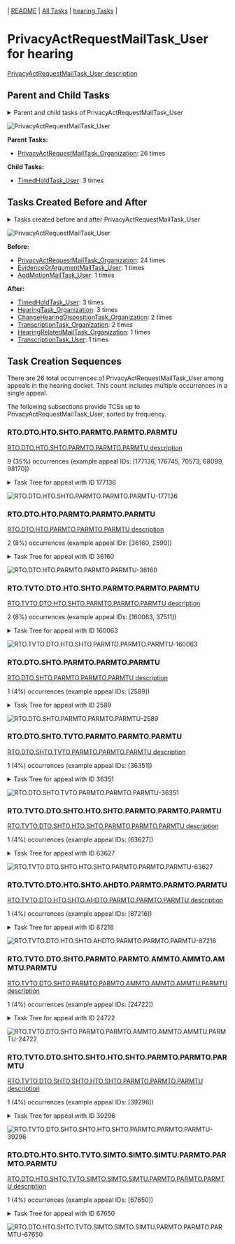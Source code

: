 <!-- DO NOT EDIT THIS FILE.  This file is autogenerated. -->
| [README](../README.md) | [All Tasks](../alltasks.md) | [hearing Tasks](tasklist.md) |

# PrivacyActRequestMailTask_User for hearing

[PrivacyActRequestMailTask_User description](../descr/PrivacyActRequestMailTask_User.md)

## Parent and Child Tasks

<details><summary markdown='span'>Parent and child tasks of PrivacyActRequestMailTask_User
</summary>

```
digraph G {
rankdir=LR;
node [shape=box]
"PrivacyActRequestMailTask_User" -> "TimedHoldTask_User" [label=3]
"PrivacyActRequestMailTask_Organization" -> "PrivacyActRequestMailTask_User" [label=26]
}
```
</details>

![PrivacyActRequestMailTask_User](dot/PrivacyActRequestMailTask_User-parentchild.dot.png)

**Parent Tasks:**

   * [PrivacyActRequestMailTask_Organization](PrivacyActRequestMailTask_Organization.md): 26 times

**Child Tasks:**

   * [TimedHoldTask_User](TimedHoldTask_User.md): 3 times

## Tasks Created Before and After

<details><summary markdown='span'>Tasks created before and after PrivacyActRequestMailTask_User</summary>

```
digraph G {
rankdir=LR;

"PrivacyActRequestMailTask_User" -> "TimedHoldTask_User" [label=3]
"PrivacyActRequestMailTask_User" -> "HearingTask_Organization" [label=3]
"PrivacyActRequestMailTask_User" -> "TranscriptionTask_Organization" [label=2]
"PrivacyActRequestMailTask_User" -> "ChangeHearingDispositionTask_Organization" [label=2]
"PrivacyActRequestMailTask_User" -> "TranscriptionTask_User" [label=1]
"PrivacyActRequestMailTask_User" -> "HearingRelatedMailTask_Organization" [label=1]
"PrivacyActRequestMailTask_Organization" -> "PrivacyActRequestMailTask_User" [label=24]
"EvidenceOrArgumentMailTask_User" -> "PrivacyActRequestMailTask_User" [label=1]
"AodMotionMailTask_User" -> "PrivacyActRequestMailTask_User" [label=1]
}
```
</details>

![PrivacyActRequestMailTask_User](dot/PrivacyActRequestMailTask_User.dot.png)

**Before:**

   * [PrivacyActRequestMailTask_Organization](PrivacyActRequestMailTask_Organization.md): 24 times
   * [EvidenceOrArgumentMailTask_User](EvidenceOrArgumentMailTask_User.md): 1 times
   * [AodMotionMailTask_User](AodMotionMailTask_User.md): 1 times

**After:**

   * [TimedHoldTask_User](TimedHoldTask_User.md): 3 times
   * [HearingTask_Organization](HearingTask_Organization.md): 3 times
   * [ChangeHearingDispositionTask_Organization](ChangeHearingDispositionTask_Organization.md): 2 times
   * [TranscriptionTask_Organization](TranscriptionTask_Organization.md): 2 times
   * [HearingRelatedMailTask_Organization](HearingRelatedMailTask_Organization.md): 1 times
   * [TranscriptionTask_User](TranscriptionTask_User.md): 1 times

## Task Creation Sequences

There are 26 total occurrences of PrivacyActRequestMailTask_User among appeals in the hearing docket.  This count includes multiple occurrences in a single appeal.

The following subsections provide TCSs up to PrivacyActRequestMailTask_User, sorted by frequency.

### RTO.DTO.HTO.SHTO.PARMTO.PARMTO.PARMTU

[RTO.DTO.HTO.SHTO.PARMTO.PARMTO.PARMTU description](../descr/RTO.DTO.HTO.SHTO.PARMTO.PARMTO.PARMTU.md)

9 (35%) occurrences (example appeal IDs: [177136, 176745, 70573, 68099, 98170])

<details><summary markdown='span'>Task Tree for appeal with ID 177136</summary>

```
@startuml
skinparam {
  ObjectBorderColor #555
  ObjectBorderThickness 0
  ObjectFontStyle bold
  ObjectFontSize 14
  ObjectAttributeFontColor #333
  ObjectAttributeFontSize 12
}
  object 0.RootTask #8dd3c7 {
Organization
}
  object 1.DistributionTask #ffffb3 {
Organization
}
  object 2.HearingTask #fb8072 {
Organization
}
  object 3.ScheduleHearingTask #80b1d3 {
Organization
}
  object 4.PrivacyActRequestMailTask #bebada {
Organization
}
  object 5.PrivacyActRequestMailTask #bebada {
Organization
}
  object 6.PrivacyActRequestMailTask #bebada {
User  <back:white>    </back>
}
0.RootTask -- 1.DistributionTask
1.DistributionTask -- 2.HearingTask
2.HearingTask -- 3.ScheduleHearingTask
1.DistributionTask -- 4.PrivacyActRequestMailTask
4.PrivacyActRequestMailTask -- 5.PrivacyActRequestMailTask
5.PrivacyActRequestMailTask -- 6.PrivacyActRequestMailTask
@enduml
```
</details>

![RTO.DTO.HTO.SHTO.PARMTO.PARMTO.PARMTU-177136](uml/RTO.DTO.HTO.SHTO.PARMTO.PARMTO.PARMTU-177136.png)

### RTO.DTO.HTO.PARMTO.PARMTO.PARMTU

[RTO.DTO.HTO.PARMTO.PARMTO.PARMTU description](../descr/RTO.DTO.HTO.PARMTO.PARMTO.PARMTU.md)

2 (8%) occurrences (example appeal IDs: [36160, 2590])

<details><summary markdown='span'>Task Tree for appeal with ID 36160</summary>

```
@startuml
skinparam {
  ObjectBorderColor #555
  ObjectBorderThickness 0
  ObjectFontStyle bold
  ObjectFontSize 14
  ObjectAttributeFontColor #333
  ObjectAttributeFontSize 12
}
  object 0.RootTask #8dd3c7 {
Organization
}
  object 1.DistributionTask #ffffb3 {
Organization
}
  object 2.HearingTask #fb8072 {
Organization
}
  object 3.ScheduleHearingTask #80b1d3 {
Organization
}
  object 4.HearingAdminActionVerifyAddressTask #ffed6f {
Organization
}
  object 5.PrivacyActRequestMailTask #bebada {
Organization
}
  object 6.PrivacyActRequestMailTask #bebada {
Organization
}
  object 7.PrivacyActRequestMailTask #bebada {
User  <back:white>    </back>
}
  object 8.HearingRelatedMailTask #8dd3c7 {
Organization
}
  object 9.HearingRelatedMailTask #8dd3c7 {
Organization
}
  object 10.EvidenceSubmissionWindowTask #fccde5 {
Organization
}
  object 11.JudgeAssignTask #ccebc5 {
User
}
  object 12.JudgeDecisionReviewTask #d9d9d9 {
User
}
  object 13.AttorneyTask #bc80bd {
User
}
  object 14.BvaDispatchTask #b3de69 {
Organization
}
  object 15.BvaDispatchTask #b3de69 {
User
}
0.RootTask -- 1.DistributionTask
1.DistributionTask -- 2.HearingTask
2.HearingTask -- 3.ScheduleHearingTask
3.ScheduleHearingTask -- 4.HearingAdminActionVerifyAddressTask
1.DistributionTask -- 5.PrivacyActRequestMailTask
5.PrivacyActRequestMailTask -- 6.PrivacyActRequestMailTask
6.PrivacyActRequestMailTask -- 7.PrivacyActRequestMailTask
1.DistributionTask -- 8.HearingRelatedMailTask
8.HearingRelatedMailTask -- 9.HearingRelatedMailTask
2.HearingTask -- 10.EvidenceSubmissionWindowTask
0.RootTask -- 11.JudgeAssignTask
0.RootTask -- 12.JudgeDecisionReviewTask
12.JudgeDecisionReviewTask -- 13.AttorneyTask
0.RootTask -- 14.BvaDispatchTask
14.BvaDispatchTask -- 15.BvaDispatchTask
@enduml
```
</details>

![RTO.DTO.HTO.PARMTO.PARMTO.PARMTU-36160](uml/RTO.DTO.HTO.PARMTO.PARMTO.PARMTU-36160.png)

### RTO.TVTO.DTO.HTO.SHTO.PARMTO.PARMTO.PARMTU

[RTO.TVTO.DTO.HTO.SHTO.PARMTO.PARMTO.PARMTU description](../descr/RTO.TVTO.DTO.HTO.SHTO.PARMTO.PARMTO.PARMTU.md)

2 (8%) occurrences (example appeal IDs: [160063, 37511])

<details><summary markdown='span'>Task Tree for appeal with ID 160063</summary>

```
@startuml
skinparam {
  ObjectBorderColor #555
  ObjectBorderThickness 0
  ObjectFontStyle bold
  ObjectFontSize 14
  ObjectAttributeFontColor #333
  ObjectAttributeFontSize 12
}
  object 0.RootTask #8dd3c7 {
Organization
}
  object 1.TrackVeteranTask #bebada {
Organization
}
  object 2.DistributionTask #ffffb3 {
Organization
}
  object 3.HearingTask #fb8072 {
Organization
}
  object 4.ScheduleHearingTask #80b1d3 {
Organization
}
  object 5.ReconsiderationMotionMailTask #fdb462 {
Organization
}
  object 6.ReconsiderationMotionMailTask #fdb462 {
Organization
}
  object 7.ReconsiderationMotionMailTask #fdb462 {
User
}
  object 8.PrivacyActRequestMailTask #bebada {
Organization
}
  object 9.PrivacyActRequestMailTask #bebada {
Organization
}
  object 10.PrivacyActRequestMailTask #bebada {
User  <back:white>    </back>
}
0.RootTask -- 1.TrackVeteranTask
0.RootTask -- 2.DistributionTask
2.DistributionTask -- 3.HearingTask
3.HearingTask -- 4.ScheduleHearingTask
0.RootTask -- 5.ReconsiderationMotionMailTask
5.ReconsiderationMotionMailTask -- 6.ReconsiderationMotionMailTask
6.ReconsiderationMotionMailTask -- 7.ReconsiderationMotionMailTask
2.DistributionTask -- 8.PrivacyActRequestMailTask
8.PrivacyActRequestMailTask -- 9.PrivacyActRequestMailTask
9.PrivacyActRequestMailTask -- 10.PrivacyActRequestMailTask
@enduml
```
</details>

![RTO.TVTO.DTO.HTO.SHTO.PARMTO.PARMTO.PARMTU-160063](uml/RTO.TVTO.DTO.HTO.SHTO.PARMTO.PARMTO.PARMTU-160063.png)

### RTO.DTO.SHTO.PARMTO.PARMTO.PARMTU

[RTO.DTO.SHTO.PARMTO.PARMTO.PARMTU description](../descr/RTO.DTO.SHTO.PARMTO.PARMTO.PARMTU.md)

1 (4%) occurrences (example appeal IDs: [2589])

<details><summary markdown='span'>Task Tree for appeal with ID 2589</summary>

```
@startuml
skinparam {
  ObjectBorderColor #555
  ObjectBorderThickness 0
  ObjectFontStyle bold
  ObjectFontSize 14
  ObjectAttributeFontColor #333
  ObjectAttributeFontSize 12
}
  object 0.RootTask #8dd3c7 {
Organization
}
  object 1.DistributionTask #ffffb3 {
Organization
}
  object 2.HearingTask #fb8072 {
Organization
}
  object 3.ScheduleHearingTask #80b1d3 {
Organization
}
  object 4.AssignHearingDispositionTask #8dd3c7 {
Organization
}
  object 5.PrivacyActRequestMailTask #bebada {
Organization
}
  object 6.PrivacyActRequestMailTask #bebada {
Organization
}
  object 7.PrivacyActRequestMailTask #bebada {
User  <back:white>    </back>
}
  object 8.HearingTask #fb8072 {
Organization
}
  object 9.ScheduleHearingTask #80b1d3 {
Organization
}
  object 10.HearingAdminActionVerifyAddressTask #ffed6f {
Organization
}
0.RootTask -- 1.DistributionTask
1.DistributionTask -- 2.HearingTask
2.HearingTask -- 3.ScheduleHearingTask
2.HearingTask -- 4.AssignHearingDispositionTask
1.DistributionTask -- 5.PrivacyActRequestMailTask
5.PrivacyActRequestMailTask -- 6.PrivacyActRequestMailTask
6.PrivacyActRequestMailTask -- 7.PrivacyActRequestMailTask
1.DistributionTask -- 8.HearingTask
8.HearingTask -- 9.ScheduleHearingTask
9.ScheduleHearingTask -- 10.HearingAdminActionVerifyAddressTask
@enduml
```
</details>

![RTO.DTO.SHTO.PARMTO.PARMTO.PARMTU-2589](uml/RTO.DTO.SHTO.PARMTO.PARMTO.PARMTU-2589.png)

### RTO.DTO.SHTO.TVTO.PARMTO.PARMTO.PARMTU

[RTO.DTO.SHTO.TVTO.PARMTO.PARMTO.PARMTU description](../descr/RTO.DTO.SHTO.TVTO.PARMTO.PARMTO.PARMTU.md)

1 (4%) occurrences (example appeal IDs: [36351])

<details><summary markdown='span'>Task Tree for appeal with ID 36351</summary>

```
@startuml
skinparam {
  ObjectBorderColor #555
  ObjectBorderThickness 0
  ObjectFontStyle bold
  ObjectFontSize 14
  ObjectAttributeFontColor #333
  ObjectAttributeFontSize 12
}
  object 0.RootTask #8dd3c7 {
Organization
}
  object 1.DistributionTask #ffffb3 {
Organization
}
  object 2.HearingTask #fb8072 {
Organization
}
  object 3.ScheduleHearingTask #80b1d3 {
Organization
}
  object 4.HearingAdminActionVerifyAddressTask #ffed6f {
Organization
}
  object 5.TrackVeteranTask #bebada {
Organization
}
  object 6.AssignHearingDispositionTask #8dd3c7 {
Organization
}
  object 7.PrivacyActRequestMailTask #bebada {
Organization
}
  object 8.PrivacyActRequestMailTask #bebada {
Organization
}
  object 9.PrivacyActRequestMailTask #bebada {
User  <back:white>    </back>
}
  object 10.HearingTask #fb8072 {
Organization
}
  object 11.ScheduleHearingTask #80b1d3 {
Organization
}
0.RootTask -- 1.DistributionTask
1.DistributionTask -- 2.HearingTask
2.HearingTask -- 3.ScheduleHearingTask
3.ScheduleHearingTask -- 4.HearingAdminActionVerifyAddressTask
0.RootTask -- 5.TrackVeteranTask
2.HearingTask -- 6.AssignHearingDispositionTask
1.DistributionTask -- 7.PrivacyActRequestMailTask
7.PrivacyActRequestMailTask -- 8.PrivacyActRequestMailTask
8.PrivacyActRequestMailTask -- 9.PrivacyActRequestMailTask
1.DistributionTask -- 10.HearingTask
10.HearingTask -- 11.ScheduleHearingTask
@enduml
```
</details>

![RTO.DTO.SHTO.TVTO.PARMTO.PARMTO.PARMTU-36351](uml/RTO.DTO.SHTO.TVTO.PARMTO.PARMTO.PARMTU-36351.png)

### RTO.TVTO.DTO.SHTO.HTO.SHTO.PARMTO.PARMTO.PARMTU

[RTO.TVTO.DTO.SHTO.HTO.SHTO.PARMTO.PARMTO.PARMTU description](../descr/RTO.TVTO.DTO.SHTO.HTO.SHTO.PARMTO.PARMTO.PARMTU.md)

1 (4%) occurrences (example appeal IDs: [63627])

<details><summary markdown='span'>Task Tree for appeal with ID 63627</summary>

```
@startuml
skinparam {
  ObjectBorderColor #555
  ObjectBorderThickness 0
  ObjectFontStyle bold
  ObjectFontSize 14
  ObjectAttributeFontColor #333
  ObjectAttributeFontSize 12
}
  object 0.RootTask #8dd3c7 {
Organization
}
  object 1.TrackVeteranTask #bebada {
Organization
}
  object 2.DistributionTask #ffffb3 {
Organization
}
  object 3.HearingTask #fb8072 {
Organization
}
  object 4.ScheduleHearingTask #80b1d3 {
Organization
}
  object 5.AssignHearingDispositionTask #8dd3c7 {
Organization
}
  object 6.HearingTask #fb8072 {
Organization
}
  object 7.ScheduleHearingTask #80b1d3 {
Organization
}
  object 8.PrivacyActRequestMailTask #bebada {
Organization
}
  object 9.PrivacyActRequestMailTask #bebada {
Organization
}
  object 10.PrivacyActRequestMailTask #bebada {
User  <back:white>    </back>
}
0.RootTask -- 1.TrackVeteranTask
0.RootTask -- 2.DistributionTask
2.DistributionTask -- 3.HearingTask
3.HearingTask -- 4.ScheduleHearingTask
3.HearingTask -- 5.AssignHearingDispositionTask
2.DistributionTask -- 6.HearingTask
6.HearingTask -- 7.ScheduleHearingTask
2.DistributionTask -- 8.PrivacyActRequestMailTask
8.PrivacyActRequestMailTask -- 9.PrivacyActRequestMailTask
9.PrivacyActRequestMailTask -- 10.PrivacyActRequestMailTask
@enduml
```
</details>

![RTO.TVTO.DTO.SHTO.HTO.SHTO.PARMTO.PARMTO.PARMTU-63627](uml/RTO.TVTO.DTO.SHTO.HTO.SHTO.PARMTO.PARMTO.PARMTU-63627.png)

### RTO.TVTO.DTO.HTO.SHTO.AHDTO.PARMTO.PARMTO.PARMTU

[RTO.TVTO.DTO.HTO.SHTO.AHDTO.PARMTO.PARMTO.PARMTU description](../descr/RTO.TVTO.DTO.HTO.SHTO.AHDTO.PARMTO.PARMTO.PARMTU.md)

1 (4%) occurrences (example appeal IDs: [87216])

<details><summary markdown='span'>Task Tree for appeal with ID 87216</summary>

```
@startuml
skinparam {
  ObjectBorderColor #555
  ObjectBorderThickness 0
  ObjectFontStyle bold
  ObjectFontSize 14
  ObjectAttributeFontColor #333
  ObjectAttributeFontSize 12
}
  object 0.RootTask #8dd3c7 {
Organization
}
  object 1.TrackVeteranTask #bebada {
Organization
}
  object 2.DistributionTask #ffffb3 {
Organization
}
  object 3.HearingTask #fb8072 {
Organization
}
  object 4.ScheduleHearingTask #80b1d3 {
Organization
}
  object 5.HearingAdminActionVerifyAddressTask #ffed6f {
Organization
}
  object 6.AssignHearingDispositionTask #8dd3c7 {
Organization
}
  object 7.PrivacyActRequestMailTask #bebada {
Organization
}
  object 8.PrivacyActRequestMailTask #bebada {
Organization
}
  object 9.PrivacyActRequestMailTask #bebada {
User  <back:white>    </back>
}
  object 10.TranscriptionTask #fb8072 {
Organization
}
  object 11.EvidenceSubmissionWindowTask #fccde5 {
Organization
}
0.RootTask -- 1.TrackVeteranTask
0.RootTask -- 2.DistributionTask
2.DistributionTask -- 3.HearingTask
3.HearingTask -- 4.ScheduleHearingTask
4.ScheduleHearingTask -- 5.HearingAdminActionVerifyAddressTask
3.HearingTask -- 6.AssignHearingDispositionTask
2.DistributionTask -- 7.PrivacyActRequestMailTask
7.PrivacyActRequestMailTask -- 8.PrivacyActRequestMailTask
8.PrivacyActRequestMailTask -- 9.PrivacyActRequestMailTask
6.AssignHearingDispositionTask -- 10.TranscriptionTask
6.AssignHearingDispositionTask -- 11.EvidenceSubmissionWindowTask
@enduml
```
</details>

![RTO.TVTO.DTO.HTO.SHTO.AHDTO.PARMTO.PARMTO.PARMTU-87216](uml/RTO.TVTO.DTO.HTO.SHTO.AHDTO.PARMTO.PARMTO.PARMTU-87216.png)

### RTO.TVTO.DTO.SHTO.PARMTO.PARMTO.AMMTO.AMMTO.AMMTU.PARMTU

[RTO.TVTO.DTO.SHTO.PARMTO.PARMTO.AMMTO.AMMTO.AMMTU.PARMTU description](../descr/RTO.TVTO.DTO.SHTO.PARMTO.PARMTO.AMMTO.AMMTO.AMMTU.PARMTU.md)

1 (4%) occurrences (example appeal IDs: [24722])

<details><summary markdown='span'>Task Tree for appeal with ID 24722</summary>

```
@startuml
skinparam {
  ObjectBorderColor #555
  ObjectBorderThickness 0
  ObjectFontStyle bold
  ObjectFontSize 14
  ObjectAttributeFontColor #333
  ObjectAttributeFontSize 12
}
  object 0.RootTask #8dd3c7 {
Organization
}
  object 1.TrackVeteranTask #bebada {
Organization
}
  object 2.DistributionTask #ffffb3 {
Organization
}
  object 3.HearingTask #fb8072 {
Organization
}
  object 4.ScheduleHearingTask #80b1d3 {
Organization
}
  object 5.PrivacyActRequestMailTask #bebada {
Organization
}
  object 6.PrivacyActRequestMailTask #bebada {
Organization
}
  object 7.AodMotionMailTask #d9d9d9 {
Organization
}
  object 8.AodMotionMailTask #d9d9d9 {
Organization
}
  object 9.AodMotionMailTask #d9d9d9 {
User
}
  object 10.PrivacyActRequestMailTask #bebada {
User  <back:white>    </back>
}
  object 11.AssignHearingDispositionTask #8dd3c7 {
Organization
}
  object 12.HearingTask #fb8072 {
Organization
}
  object 13.AssignHearingDispositionTask #8dd3c7 {
Organization
}
  object 14.HearingTask #fb8072 {
Organization
}
  object 15.AssignHearingDispositionTask #8dd3c7 {
Organization
}
  object 16.HearingTask #fb8072 {
Organization
}
  object 17.AssignHearingDispositionTask #8dd3c7 {
Organization
}
  object 18.HearingTask #fb8072 {
Organization
}
  object 19.AssignHearingDispositionTask #8dd3c7 {
Organization
}
  object 20.ChangeHearingDispositionTask #d9d9d9 {
Organization
}
  object 21.TranscriptionTask #fb8072 {
Organization
}
  object 22.EvidenceSubmissionWindowTask #fccde5 {
Organization
}
  object 23.InformalHearingPresentationTask #fdb462 {
Organization
}
  object 24.CongressionalInterestMailTask #fccde5 {
Organization
}
  object 25.CongressionalInterestMailTask #fccde5 {
Organization
}
  object 26.JudgeAssignTask #ccebc5 {
User
}
  object 27.JudgeDecisionReviewTask #d9d9d9 {
User
}
  object 28.AttorneyTask #bc80bd {
User
}
  object 29.JudgeAssignTask #ccebc5 {
User
}
  object 30.JudgeAssignTask #ccebc5 {
User
}
  object 31.JudgeAssignTask #ccebc5 {
User
}
  object 32.JudgeDecisionReviewTask #d9d9d9 {
User
}
  object 33.AttorneyTask #bc80bd {
User
}
  object 34.JudgeAssignTask #ccebc5 {
User
}
  object 35.JudgeDecisionReviewTask #d9d9d9 {
User
}
  object 36.AttorneyTask #bc80bd {
User
}
  object 37.MissingHearingTranscriptsColocatedTask #ccebc5 {
Organization
}
  object 38.TranscriptionTask #fb8072 {
Organization
}
  object 39.AttorneyRewriteTask #b3de69 {
User
}
  object 40.BvaDispatchTask #b3de69 {
Organization
}
  object 41.BvaDispatchTask #b3de69 {
User
}
0.RootTask -- 1.TrackVeteranTask
0.RootTask -- 2.DistributionTask
2.DistributionTask -- 3.HearingTask
3.HearingTask -- 4.ScheduleHearingTask
2.DistributionTask -- 5.PrivacyActRequestMailTask
5.PrivacyActRequestMailTask -- 6.PrivacyActRequestMailTask
0.RootTask -- 7.AodMotionMailTask
7.AodMotionMailTask -- 8.AodMotionMailTask
8.AodMotionMailTask -- 9.AodMotionMailTask
6.PrivacyActRequestMailTask -- 10.PrivacyActRequestMailTask
3.HearingTask -- 11.AssignHearingDispositionTask
2.DistributionTask -- 12.HearingTask
12.HearingTask -- 13.AssignHearingDispositionTask
2.DistributionTask -- 14.HearingTask
14.HearingTask -- 15.AssignHearingDispositionTask
2.DistributionTask -- 16.HearingTask
16.HearingTask -- 17.AssignHearingDispositionTask
2.DistributionTask -- 18.HearingTask
18.HearingTask -- 19.AssignHearingDispositionTask
18.HearingTask -- 20.ChangeHearingDispositionTask
20.ChangeHearingDispositionTask -- 21.TranscriptionTask
20.ChangeHearingDispositionTask -- 22.EvidenceSubmissionWindowTask
2.DistributionTask -- 23.InformalHearingPresentationTask
2.DistributionTask -- 24.CongressionalInterestMailTask
24.CongressionalInterestMailTask -- 25.CongressionalInterestMailTask
0.RootTask -- 26.JudgeAssignTask
0.RootTask -- 27.JudgeDecisionReviewTask
27.JudgeDecisionReviewTask -- 28.AttorneyTask
0.RootTask -- 29.JudgeAssignTask
0.RootTask -- 30.JudgeAssignTask
0.RootTask -- 31.JudgeAssignTask
0.RootTask -- 32.JudgeDecisionReviewTask
32.JudgeDecisionReviewTask -- 33.AttorneyTask
0.RootTask -- 34.JudgeAssignTask
0.RootTask -- 35.JudgeDecisionReviewTask
35.JudgeDecisionReviewTask -- 36.AttorneyTask
36.AttorneyTask -- 37.MissingHearingTranscriptsColocatedTask
37.MissingHearingTranscriptsColocatedTask -- 38.TranscriptionTask
35.JudgeDecisionReviewTask -- 39.AttorneyRewriteTask
0.RootTask -- 40.BvaDispatchTask
40.BvaDispatchTask -- 41.BvaDispatchTask
@enduml
```
</details>

![RTO.TVTO.DTO.SHTO.PARMTO.PARMTO.AMMTO.AMMTO.AMMTU.PARMTU-24722](uml/RTO.TVTO.DTO.SHTO.PARMTO.PARMTO.AMMTO.AMMTO.AMMTU.PARMTU-24722.png)

### RTO.TVTO.DTO.SHTO.SHTO.HTO.SHTO.PARMTO.PARMTO.PARMTU

[RTO.TVTO.DTO.SHTO.SHTO.HTO.SHTO.PARMTO.PARMTO.PARMTU description](../descr/RTO.TVTO.DTO.SHTO.SHTO.HTO.SHTO.PARMTO.PARMTO.PARMTU.md)

1 (4%) occurrences (example appeal IDs: [39296])

<details><summary markdown='span'>Task Tree for appeal with ID 39296</summary>

```
@startuml
skinparam {
  ObjectBorderColor #555
  ObjectBorderThickness 0
  ObjectFontStyle bold
  ObjectFontSize 14
  ObjectAttributeFontColor #333
  ObjectAttributeFontSize 12
}
  object 0.RootTask #8dd3c7 {
Organization
}
  object 1.TrackVeteranTask #bebada {
Organization
}
  object 2.DistributionTask #ffffb3 {
Organization
}
  object 3.HearingTask #fb8072 {
Organization
}
  object 4.ScheduleHearingTask #80b1d3 {
Organization
}
  object 5.AssignHearingDispositionTask #8dd3c7 {
Organization
}
  object 6.HearingTask #fb8072 {
Organization
}
  object 7.ScheduleHearingTask #80b1d3 {
Organization
}
  object 8.AssignHearingDispositionTask #8dd3c7 {
Organization
}
  object 9.HearingTask #fb8072 {
Organization
}
  object 10.ScheduleHearingTask #80b1d3 {
Organization
}
  object 11.PrivacyActRequestMailTask #bebada {
Organization
}
  object 12.PrivacyActRequestMailTask #bebada {
Organization
}
  object 13.PrivacyActRequestMailTask #bebada {
User  <back:white>    </back>
}
0.RootTask -- 1.TrackVeteranTask
0.RootTask -- 2.DistributionTask
2.DistributionTask -- 3.HearingTask
3.HearingTask -- 4.ScheduleHearingTask
3.HearingTask -- 5.AssignHearingDispositionTask
2.DistributionTask -- 6.HearingTask
6.HearingTask -- 7.ScheduleHearingTask
6.HearingTask -- 8.AssignHearingDispositionTask
2.DistributionTask -- 9.HearingTask
9.HearingTask -- 10.ScheduleHearingTask
2.DistributionTask -- 11.PrivacyActRequestMailTask
11.PrivacyActRequestMailTask -- 12.PrivacyActRequestMailTask
12.PrivacyActRequestMailTask -- 13.PrivacyActRequestMailTask
@enduml
```
</details>

![RTO.TVTO.DTO.SHTO.SHTO.HTO.SHTO.PARMTO.PARMTO.PARMTU-39296](uml/RTO.TVTO.DTO.SHTO.SHTO.HTO.SHTO.PARMTO.PARMTO.PARMTU-39296.png)

### RTO.DTO.HTO.SHTO.TVTO.SIMTO.SIMTO.SIMTU.PARMTO.PARMTO.PARMTU

[RTO.DTO.HTO.SHTO.TVTO.SIMTO.SIMTO.SIMTU.PARMTO.PARMTO.PARMTU description](../descr/RTO.DTO.HTO.SHTO.TVTO.SIMTO.SIMTO.SIMTU.PARMTO.PARMTO.PARMTU.md)

1 (4%) occurrences (example appeal IDs: [67650])

<details><summary markdown='span'>Task Tree for appeal with ID 67650</summary>

```
@startuml
skinparam {
  ObjectBorderColor #555
  ObjectBorderThickness 0
  ObjectFontStyle bold
  ObjectFontSize 14
  ObjectAttributeFontColor #333
  ObjectAttributeFontSize 12
}
  object 0.RootTask #8dd3c7 {
Organization
}
  object 1.TrackVeteranTask #bebada {
Organization
}
  object 2.DistributionTask #ffffb3 {
Organization
}
  object 3.HearingTask #fb8072 {
Organization
}
  object 4.ScheduleHearingTask #80b1d3 {
Organization
}
  object 5.TrackVeteranTask #bebada {
Organization
}
  object 6.StatusInquiryMailTask #fb8072 {
Organization
}
  object 7.StatusInquiryMailTask #fb8072 {
Organization
}
  object 8.StatusInquiryMailTask #fb8072 {
User
}
  object 9.PrivacyActRequestMailTask #bebada {
Organization
}
  object 10.PrivacyActRequestMailTask #bebada {
Organization
}
  object 11.PrivacyActRequestMailTask #bebada {
User  <back:white>    </back>
}
0.RootTask -- 1.TrackVeteranTask
0.RootTask -- 2.DistributionTask
2.DistributionTask -- 3.HearingTask
3.HearingTask -- 4.ScheduleHearingTask
0.RootTask -- 5.TrackVeteranTask
0.RootTask -- 6.StatusInquiryMailTask
6.StatusInquiryMailTask -- 7.StatusInquiryMailTask
7.StatusInquiryMailTask -- 8.StatusInquiryMailTask
2.DistributionTask -- 9.PrivacyActRequestMailTask
9.PrivacyActRequestMailTask -- 10.PrivacyActRequestMailTask
10.PrivacyActRequestMailTask -- 11.PrivacyActRequestMailTask
@enduml
```
</details>

![RTO.DTO.HTO.SHTO.TVTO.SIMTO.SIMTO.SIMTU.PARMTO.PARMTO.PARMTU-67650](uml/RTO.DTO.HTO.SHTO.TVTO.SIMTO.SIMTO.SIMTU.PARMTO.PARMTO.PARMTU-67650.png)

